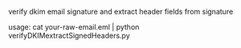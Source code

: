 verify dkim email signature and extract header fields from signature

usage: cat your-raw-email.eml | python verifyDKIMextractSignedHeaders.py
